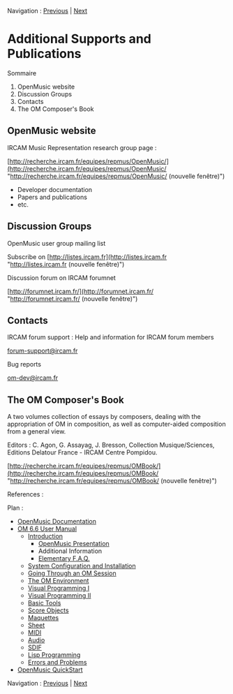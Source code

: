 Navigation : [Previous](01-Presentation "page
précédente\(OpenMusic Presentation\)") | [Next](03-FAQ "page
suivante\(Elementary F.A.Q.\)")

# Additional Supports and Publications

Sommaire

  1. OpenMusic website
  2. Discussion Groups
  3. Contacts
  4. The OM Composer's Book

## OpenMusic website

IRCAM Music Representation research group page :

[http://recherche.ircam.fr/equipes/repmus/OpenMusic/](http://recherche.ircam.fr/equipes/repmus/OpenMusic/
"http://recherche.ircam.fr/equipes/repmus/OpenMusic/ \(nouvelle fenêtre\)")

  * Developer documentation
  * Papers and publications
  * etc.

## Discussion Groups

OpenMusic user group mailing list

Subscribe on [http://listes.ircam.fr](http://listes.ircam.fr
"http://listes.ircam.fr \(nouvelle fenêtre\)")

Discussion forum on IRCAM forumnet

[http://forumnet.ircam.fr/](http://forumnet.ircam.fr/
"http://forumnet.ircam.fr/ \(nouvelle fenêtre\)")

## Contacts

IRCAM forum support : Help and information for IRCAM forum members

[forum-support@ircam.fr](mailto:forum-support@ircam.fr "mailto:forum-
support@ircam.fr \(nouvelle fenêtre\)")

Bug reports

[om-dev@ircam.fr](mailto:om-dev@ircam.fr "mailto:om-dev@ircam.fr \(nouvelle
fenêtre\)")

## The OM Composer's Book

A two volumes collection of essays by composers, dealing with the
appropriation of OM in composition, as well as computer-aided composition from
a general view.

Editors : C. Agon, G. Assayag, J. Bresson, Collection Musique/Sciences,
Editions Delatour France - IRCAM Centre Pompidou.

[http://recherche.ircam.fr/equipes/repmus/OMBook/](http://recherche.ircam.fr/equipes/repmus/OMBook/
"http://recherche.ircam.fr/equipes/repmus/OMBook/ \(nouvelle fenêtre\)")

References :

Plan :

  * [OpenMusic Documentation](OM-Documentation)
  * [OM 6.6 User Manual](OM-User-Manual)
    * [Introduction](00-Sommaire)
      * [OpenMusic Presentation](01-Presentation)
      * Additional Information
      * [Elementary F.A.Q.](03-FAQ)
    * [System Configuration and Installation](Installation)
    * [Going Through an OM Session](Goingthrough)
    * [The OM Environment](Environment)
    * [Visual Programming I](BasicVisualProgramming)
    * [Visual Programming II](AdvancedVisualProgramming)
    * [Basic Tools](BasicObjects)
    * [Score Objects](ScoreObjects)
    * [Maquettes](Maquettes)
    * [Sheet](Sheet)
    * [MIDI](MIDI)
    * [Audio](Audio)
    * [SDIF](SDIF)
    * [Lisp Programming](Lisp)
    * [Errors and Problems](errors)
  * [OpenMusic QuickStart](QuickStart-Chapters)

Navigation : [Previous](01-Presentation "page
précédente\(OpenMusic Presentation\)") | [Next](03-FAQ "page
suivante\(Elementary F.A.Q.\)")

